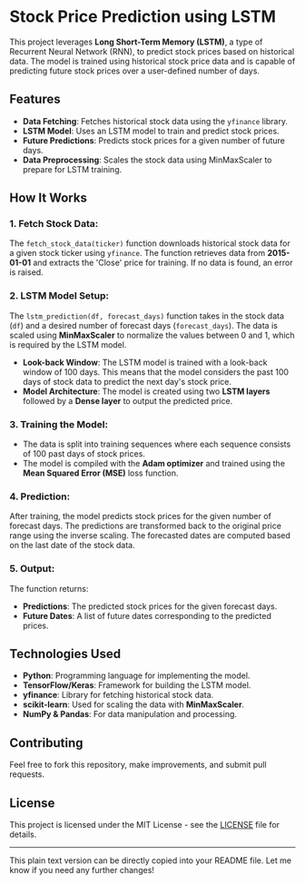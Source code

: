


# Stock Price Prediction using LSTM

This project leverages **Long Short-Term Memory (LSTM)**, a type of Recurrent Neural Network (RNN), to predict stock prices based on historical data. The model is trained using historical stock price data and is capable of predicting future stock prices over a user-defined number of days.

## Features
- **Data Fetching**: Fetches historical stock data using the `yfinance` library.
- **LSTM Model**: Uses an LSTM model to train and predict stock prices.
- **Future Predictions**: Predicts stock prices for a given number of future days.
- **Data Preprocessing**: Scales the stock data using MinMaxScaler to prepare for LSTM training.

## How It Works

### 1. Fetch Stock Data:
The `fetch_stock_data(ticker)` function downloads historical stock data for a given stock ticker using `yfinance`. The function retrieves data from **2015-01-01** and extracts the 'Close' price for training. If no data is found, an error is raised.

### 2. LSTM Model Setup:
The `lstm_prediction(df, forecast_days)` function takes in the stock data (`df`) and a desired number of forecast days (`forecast_days`). The data is scaled using **MinMaxScaler** to normalize the values between 0 and 1, which is required by the LSTM model.

- **Look-back Window**: The LSTM model is trained with a look-back window of 100 days. This means that the model considers the past 100 days of stock data to predict the next day's stock price.
- **Model Architecture**: The model is created using two **LSTM layers** followed by a **Dense layer** to output the predicted price.

### 3. Training the Model:
- The data is split into training sequences where each sequence consists of 100 past days of stock prices.
- The model is compiled with the **Adam optimizer** and trained using the **Mean Squared Error (MSE)** loss function.

### 4. Prediction:
After training, the model predicts stock prices for the given number of forecast days. The predictions are transformed back to the original price range using the inverse scaling. The forecasted dates are computed based on the last date of the stock data.

### 5. Output:
The function returns:
- **Predictions**: The predicted stock prices for the given forecast days.
- **Future Dates**: A list of future dates corresponding to the predicted prices.

## Technologies Used
- **Python**: Programming language for implementing the model.
- **TensorFlow/Keras**: Framework for building the LSTM model.
- **yfinance**: Library for fetching historical stock data.
- **scikit-learn**: Used for scaling the data with **MinMaxScaler**.
- **NumPy & Pandas**: For data manipulation and processing.




## Contributing

Feel free to fork this repository, make improvements, and submit pull requests.

## License

This project is licensed under the MIT License - see the [LICENSE](LICENSE) file for details.

---

This plain text version can be directly copied into your README file. Let me know if you need any further changes!
